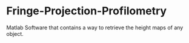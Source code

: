 # Fringe-Projection-Profilometry
Matlab Software that contains a way to retrieve the height maps of any object. 
